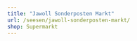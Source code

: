 ```yaml
---
title: "Jawoll Sonderposten Markt"
url: /seesen/jawoll-sonderposten-markt/
shop: Supermarkt
---
```

